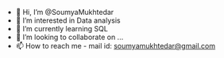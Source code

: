 - 👋 Hi, I’m @SoumyaMukhtedar
- 👀 I’m interested in Data analysis
- 🌱 I’m currently learning SQL
- 💞️ I’m looking to collaborate on ...
- 📫 How to reach me - mail id: soumyamukhtedar@gmail.com


<!---
SoumyaMukhtedar/SoumyaMukhtedar is a ✨ special ✨ repository because its `README.md` (this file) appears on your GitHub profile.
You can click the Preview link to take a look at your changes.
--->
